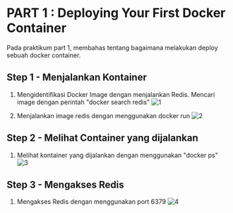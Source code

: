 # PART 1 : Deploying Your First Docker Container
Pada praktikum part 1, membahas tentang bagaimana melakukan deploy sebuah docker container. 

## Step 1 - Menjalankan Kontainer
1. Mengidentifikasi Docker Image dengan menjalankan Redis. Mencari image dengan perintah "docker search redis"
   ![1](https://user-images.githubusercontent.com/43244821/54689049-5dd22c80-4b51-11e9-8e80-cc8a123536b7.JPG)

2. Menjalankan image redis dengan menggunakan docker run
   ![2](https://user-images.githubusercontent.com/43244821/54689150-8ce89e00-4b51-11e9-8b7e-6eb4feb79a8d.JPG)
   
## Step 2 - Melihat Container yang dijalankan
1. Melihat kontainer yang dijalankan dengan menggunakan "docker ps"
   ![3](https://user-images.githubusercontent.com/43244821/54689307-d933de00-4b51-11e9-8025-79335300c911.JPG)
   
## Step 3 - Mengakses Redis
1. Mengakses Redis dengan menggunakan port 6379 
   ![4](https://user-images.githubusercontent.com/43244821/54689449-231cc400-4b52-11e9-8fc9-6ea6dfb05358.JPG)
   

